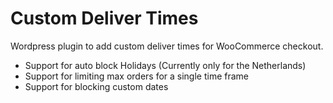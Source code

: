 # Custom Deliver Times
Wordpress plugin to add custom deliver times for WooCommerce checkout.

* Support for auto block Holidays (Currently only for the Netherlands)
* Support for limiting max orders for a single time frame
* Support for blocking custom dates
